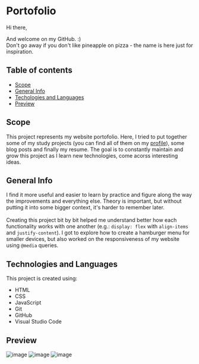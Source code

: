 # Portofolio

Hi there, 

And welcome on my GitHub. :) <br>
Don't go away if you don't like pineapple on pizza - the name is here just for inspiration.

## Table of contents
* [Scope](#scope)
* [General Info](#general-info)
* [Techologies and Languages](#technologies-and-languages)
* [Preview](#preview)

## Scope
This project represents my website portofolio. Here, I tried to put together some of my study projects (you can find all of them on my <a href="https://github.com/patricia-cosma?tab=repositories" target="_blank">profile</a>), some blog posts and finally my resume. The goal is to constantly maintain and grow this project as I learn new technologies, come acorss interesting ideas.

## General Info

I find it more useful and easier to learn by practice and figure along the way the improvements and everything else. Theory is important, but without putting it into some bigger context, it's harder to remember later.
<br><br>
Creating this project bit by bit helped me understand better how each functionality works with one another (e.g.: `display: flex` with `align-items` and `justify-content`). I got to explore how to create a hamburger menu for smaller devices, but also worked on the responsiveness of my website using `@media` queries.

## Technologies and Languages
This project is created using:
* HTML
* CSS
* JavaScript
* Git
* GitHub
* Visual Studio Code

## Preview
![image](https://user-images.githubusercontent.com/107708977/192814671-5d43ea7f-35d6-4fa1-b325-9f746dc9918d.png)
![image](https://user-images.githubusercontent.com/107708977/192814978-8debc2d4-8a39-450b-9a1b-fc8067148cfd.png)
![image](https://user-images.githubusercontent.com/107708977/192815119-8ddec6bd-9352-4f25-aaad-b324554a6bb0.png)



